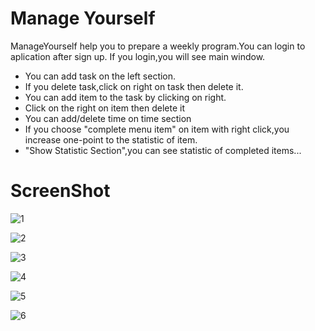 # Manage Yourself
ManageYourself help you to prepare a weekly program.You can login to aplication after sign up.
If you login,you will see main window.
- You can add task on the left section.
- If you delete task,click on right on task then delete it.
- You can add item to the task by clicking on right.
- Click on the right on item then delete it
- You can add/delete time on time section
- If you choose "complete menu item" on item with right click,you increase one-point to the statistic of item.
- "Show Statistic Section",you can see statistic of completed items...
# ScreenShot
![1](https://user-images.githubusercontent.com/43622990/52819248-e294db00-30b9-11e9-933e-0347fe89442a.PNG)

![2](https://user-images.githubusercontent.com/43622990/52819251-e294db00-30b9-11e9-8cd3-f268a6a91a64.PNG)

![3](https://user-images.githubusercontent.com/43622990/52819254-e294db00-30b9-11e9-8b9a-a43a110e4c23.PNG)

![4](https://user-images.githubusercontent.com/43622990/52819255-e32d7180-30b9-11e9-81f2-b1095afa2f55.PNG)

![5](https://user-images.githubusercontent.com/43622990/52819256-e32d7180-30b9-11e9-9a71-758deef5ce68.PNG)

![6](https://user-images.githubusercontent.com/43622990/52819257-e32d7180-30b9-11e9-826a-6aee1ded972f.PNG)


